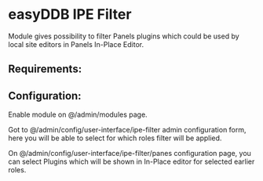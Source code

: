easyDDB IPE Filter
==========

Module gives possibility to filter Panels plugins which could be used
by local site editors in Panels In-Place Editor.

## Requirements:

## Configuration:
Enable module on @/admin/modules page.

Got to @/admin/config/user-interface/ipe-filter admin configuration form,
here you will be able to select for which roles filter will be applied.

On @/admin/config/user-interface/ipe-filter/panes configuration page,
you can select Plugins which will be shown in In-Place editor for selected earlier roles.
